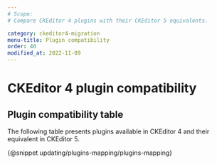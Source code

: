 ```yaml
---
# Scope:
# Compare CKEditor 4 plugins with their CKEditor 5 equivalents.

category: ckeditor4-migration
menu-title: Plugin compatibility
order: 40
modified_at: 2022-11-09
---
```


# CKEditor 4 plugin compatibility

## Plugin compatibility table

The following table presents plugins available in CKEditor 4 and their equivalent in CKEditor 5.

{@snippet updating/plugins-mapping/plugins-mapping}
